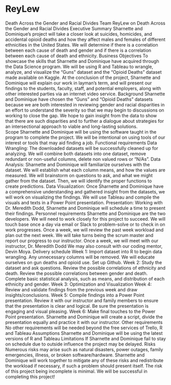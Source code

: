 # ReyLew
Death Across the Gender and Racial Divides
Team ReyLew on Death Across the Gender and Racial Divides
Executive Summary
Sharnette and Dominique’s project will take a closer look at suicides, homicides, and accidental opioid deaths and how they affect males and females of different ethnicities in the United States. We will determine if there is a correlation between each cause of death and gender and if there is a correlation between each cause of death and ethnicity.
Business Objectives
To showcase the skills that Sharnette and Dominique have acquired through the Data Science program. We will be using R and Tableau to wrangle, analyze, and visualize the “Guns” dataset and the “Opioid Deaths” dataset made available on Kaggle.
At the conclusion of the project, Sharnette and Dominique will explain our work in layman’s term, and will present our findings to the students, faculty, staff, and potential employers, along with other interested parties via an internet video service.
Background
Sharnette and Dominique have chosen the “Guns” and “Opioid Deaths” datasets because we are both interested in reviewing gender and racial disparities in an effort to understand the severity so that we may begin to discussions on working to close the gap. We hope to gain insight from the data to show that there are such disparities and to further a dialogue about strategies for an intersectional approach to viable and long-lasting solutions.  
Scope
Sharnette and Dominique will be using the software taught in the program to complete the project. We will be intentional on using tools of our interest or tools that may aid finding a job.
Functional requirements
Data Wrangling: The downloaded datasets will be successfully cleaned up for analyzing. We will combine both datasets into one dataset, remove redundant or non-useful columns, delete non valued rows or “N/As”.
Data Analysis: Sharnette and Dominique will familiarize ourselves with the dataset. We will establish what each column means, and how the values are measured. We will brainstorm on questions to ask, and what we might gather from the dataset. Then, we will identify the proper functions to create predictions.
Data Visualization: Once Sharnette and Dominique have a comprehensive understanding and gathered insight from the datasets, we will work on visualizing the findings. We will use Tableau and compile the visuals and texts in a Power Point presentation.
Presentation: Working with Dr. Meredith Dodd, Sharnette and Dominique will schedule a time to present their findings. 
Personnel requirements
Sharnette and Dominique are the two developers. We will need to work closely for this project to succeed. We will touch base once a day via email or Slack to problem-solve or to check in on work progresses. Once a week, we will review the past week workload and plan out the next week. We will take turns being the scrum master and report our progress to our instructor. 
Once a week, we will meet with our instructor, Dr. Meredith Dodd
We may also consult with our coding mentor, Devin Moya.
Delivery schedule
Week 1: Import dataset into R to begin data wrangling. Any unnecessary columns will be removed. We will educate ourselves on gun deaths and opioid use. Set up Github.
Week 2: Study the dataset and ask questions. Review the possible correlations of ethnicity and death. Review the possible correlations between gender and death. Complete basic statistical analysis, such as means, and distribution of each ethnicity and gender.
Week 3: Optimization and Visualization 
Week 4: Review and validate findings from the previous week and draw insights/conclusions.
Week 5: Compile findings into a Power Point presentation. Review it with our instructor and family members to ensure that the presentation is clear and logical. Be sure the presentation is engaging and visual pleasing. 
Week 6: Make final touches to the Power Point presentation. Sharnette and Dominique will create a script, divide the presentation equally and practice it with our instructor. 
Other requirements
No other requirements will be needed beyond the free services of Trello, R and Tableau
Assumptions
Sharnette and Dominique will be using the latest versions of R and Tableau
Limitations
If Sharnette and Dominique fail to stay on schedule due to outside influence the project may be delayed.
Risks
Numerous risks may arise such as natural disasters, power outages, family emergencies, illness, or broken software/hardware. Sharnette and Dominique will work together to mitigate any of these risks and redistribute the workload if necessary, if such a problem should present itself. The risk of this project being incomplete is minimal. We will be successful in completing this project!


